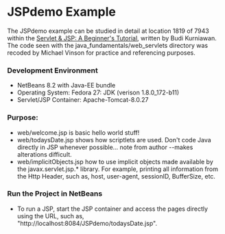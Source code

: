 JSPdemo Example
====================

The JSPdemo example can be studied in detail at location 1819 of 7943 within
the [Servlet & JSP: A Beginner's Tutorial](https://brainysoftware.com/9781771970327),
written by Budi Kurniawan. The code seen with the java_fundamentals/web_servlets
directory was recoded by Michael Vinson for practice and referencing purposes.

### Development Environment
* NetBeans 8.2 with Java-EE bundle
* Operating System: Fedora 27: JDK (verison 1.8.0_172-b11)
* Servlet/JSP Container: Apache-Tomcat-8.0.27

### Purpose:
* web/welcome.jsp is basic hello world stuff!
* web/todaysDate.jsp shows how scriptlets are used.  Don't code Java directly
  in JSP whenever possible... note from author --makes alterations difficult.
* web/implicitObjects.jsp how to use implicit objects made available by the 
  javax.servlet.jsp.* library.  For example, printing all information from
  the Http Header, such as, host, user-agent, sessionID, BufferSize, etc.

### Run the Project in NetBeans
* To run a JSP, start the JSP container and access the pages directly using the 
  URL, such as, "http://localhost:8084/JSPdemo/todaysDate.jsp".

